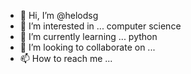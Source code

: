 - 👋 Hi, I’m @helodsg
- 👀 I’m interested in ... computer science
- 🌱 I’m currently learning ... python
- 💞️ I’m looking to collaborate on ...
- 📫 How to reach me ...

<!---
helodsg/helodsg is a ✨ special ✨ repository because its `README.md` (this file) appears on your GitHub profile.
You can click the Preview link to take a look at your changes.
--->
